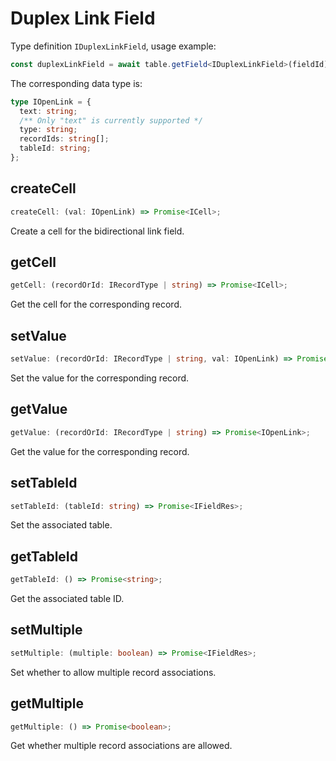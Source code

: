 # Duplex Link Field

Type definition `IDuplexLinkField`, usage example:
```typescript
const duplexLinkField = await table.getField<IDuplexLinkField>(fieldId);
```
The corresponding data type is:
```typescript
type IOpenLink = {
  text: string;
  /** Only "text" is currently supported */
  type: string;
  recordIds: string[];
  tableId: string;
};
```
## createCell
```typescript
createCell: (val: IOpenLink) => Promise<ICell>;
```
Create a cell for the bidirectional link field.

## getCell
```typescript
getCell: (recordOrId: IRecordType | string) => Promise<ICell>;
```
Get the cell for the corresponding record.

## setValue
```typescript
setValue: (recordOrId: IRecordType | string, val: IOpenLink) => Promise<boolean>;
```
Set the value for the corresponding record.

## getValue
```typescript
getValue: (recordOrId: IRecordType | string) => Promise<IOpenLink>;
```
Get the value for the corresponding record.

## setTableId
```typescript
setTableId: (tableId: string) => Promise<IFieldRes>;
```
Set the associated table.

## getTableId
```typescript
getTableId: () => Promise<string>;
```
Get the associated table ID.

## setMultiple
```typescript
setMultiple: (multiple: boolean) => Promise<IFieldRes>;
```
Set whether to allow multiple record associations.

## getMultiple
```typescript
getMultiple: () => Promise<boolean>;
```
Get whether multiple record associations are allowed.